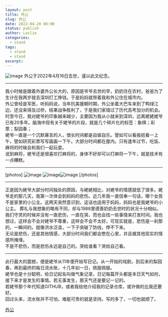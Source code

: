 ```yaml
---
layout: post
title: 外公
slug: 外公
date: 2022-04-28 08:00
status: publish
author: Leslie
categories: 
  - stand 
tags:
  - stand 
  - stand 
excerpt: 
---
```


![image](https://user-images.githubusercontent.com/81410185/165794267-9266c6ad-ee83-42ca-8ebd-e47d5db49256.jpeg)
外公于2022年4月16日去世，谨以此文纪念。  

---

我小时候是跟着外婆外公长大的，原因是爷爷去世的早，奶奶住在农村，爸爸为了生计在我两岁就去深圳打工挣钱。于是妈妈就带着我和外公住在城市内。  
外公曾经是军医，听妈妈说，当年抗美援朝时期，外公坐着大巴车来到了鸭绿江边，还没来得及过桥，结果战争胜利了，于是我们家错过了历代高考加分的机会。  
时至今日，我对姥爷的印象越来越少，主要因为我从小就来到深圳，远离姥姥姥爷已有20多年。脑海中现有关于姥爷的片段，就是几个碎片化的标签：象棋；彩票；梨园春；  
姥爷一直是一个沉默寡言的人，很长时间都是自娱自乐。譬如可以看报纸看一上午，譬如研究彩票写写画画一下午。大部分时间都在屋内。只有逢年过节，吃饭、麻将的时候会和我们一起玩耍。  
说到麻将，姥爷还是很喜欢打麻将的，身体不好却可以打麻将一下午，就是技术有一点糟糕。  

---

[photos]
![image](https://user-images.githubusercontent.com/81410185/165794481-d7cc434e-27b8-4d7d-a171-b26f5b3f9d53.jpeg)
![image](https://user-images.githubusercontent.com/81410185/165794574-cab6213c-5b73-45e4-bde7-f4f84ff2bdd4.jpeg)![image](https://user-images.githubusercontent.com/81410185/165794653-74286a56-a357-482a-9571-db1262625036.jpeg)
[/photos]

---
 正是因为姥爷大部分时间独处的原因，与姥姥相比，对姥爷的情感就低了很多。姥爷走的那几天，我第一次体会到妈妈的悲伤。近几年我一直信奉一句话，哪个女孩不是家里的小公主。这两天突然意识到，这话也适用于妈妈，妈妈也是我姥爷的小公主。
葬礼与我想象的略有不同，却与1988里德善奶奶去世时的状况十分相似。我们守灵的时候并没有一直悲伤，一直在哭，而也会找一些事情来打发时间。我也想过，这样会不会对姥爷不尊重，这样会不会不太好。可现实就是，悲伤是一刹那的，一瞬间的。就像洪水泛滥，一下子突破了防线，停不下来。  
无论是悲伤，还是其他情感，大部分时间我们都会憋在心里，并且被其他现实的情感所掩埋。  
不是不悲伤，而是悲伤永远是自己的。哭给谁看？哭给自己看。  

---

此行最大的震撼，便是姥爷从11年便开始写日记。从一开始的戏剧，到后来的梨园春，再到最终的每日流水账，十几年如一日，佩服佩服。  
姥爷也是十分聪明，给日记起名叫做气象记录，日记每篇开头都是本日天气如何，接下来才是发生的事情。若无事发生，那天气还是要记一记的。  
若姥爷那个年代知道GITHUB，或者我给他介绍我的记录仓库，或许做的比我还要好。  
回过头来，流水账并不可怕，难能可贵的就是坚持。写的多了，一切也就顺了。  

[外公](https://github.com/lesnolie/Marverick/issues/7)

